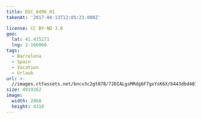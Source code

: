 ```yaml
---
title: DSC_8496_01
takenAt: '2017-04-13T12:05:21.000Z'

license: CC BY-ND 3.0
geo:
  lat: 41.415271
  lng: 2.166066
tags:
  - Barcelona
  - Spain
  - Vacation
  - Urlaub
url: >-
  //images.ctfassets.net/bncv3c2gt878/72DIALgsMRdg6F7gxYsK6X/b443dbd4076a50401b2f160035268d90/dsc_8496_01_33236279554_o
size: 4919262
image:
  width: 2868
  height: 4310
---
```

